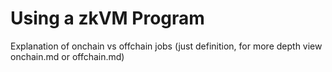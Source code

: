 # Using a zkVM Program

Explanation of onchain vs offchain jobs (just definition, for more depth view onchain.md or offchain.md)